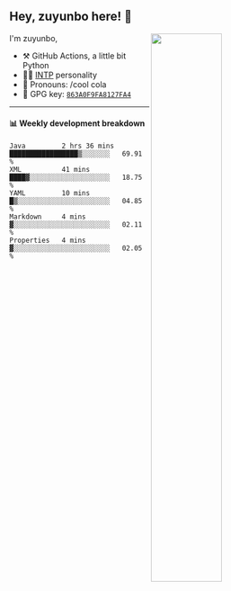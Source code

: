 

## Hey, zuyunbo here! :wave: 
[<img align="right" width="50%" src="https://github-readme-stats.vercel.app/api?username=zuyunbo&theme=dark&show_icons=true">](https://metrics.lecoq.io/ouuan?template=classic)

I'm zuyunbo,

-   :hammer_and_pick: GitHub Actions, a little bit Python
-   :man_scientist: [INTP](https://www.16personalities.com/profiles/3302586f07ca3) personality
-   :man: Pronouns: /cool cola
-   :key: GPG key: [`863A0F9FA8127FA4`](https://github.com/zuyunbo.gpg)

---

#### :bar_chart: Weekly development breakdown
<!--START_SECTION:waka-->
```text
Java         2 hrs 36 mins   █████████████████▒░░░░░░░   69.91 % 
XML          41 mins         ████▓░░░░░░░░░░░░░░░░░░░░   18.75 % 
YAML         10 mins         █▒░░░░░░░░░░░░░░░░░░░░░░░   04.85 % 
Markdown     4 mins          ▓░░░░░░░░░░░░░░░░░░░░░░░░   02.11 % 
Properties   4 mins          ▓░░░░░░░░░░░░░░░░░░░░░░░░   02.05 % 
```
<!--END_SECTION:waka-->

